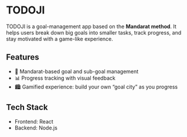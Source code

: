 # TODOJI

TODOJI is a goal-management app based on the **Mandarat method**.
It helps users break down big goals into smaller tasks, track progress, and stay motivated with a game-like experience.

## Features
- 🎯 Mandarat-based goal and sub-goal management
- 📊 Progress tracking with visual feedback
- 🏙️ Gamified experience: build your own “goal city” as you progress

## Tech Stack
- Frontend: React
- Backend: Node.js
